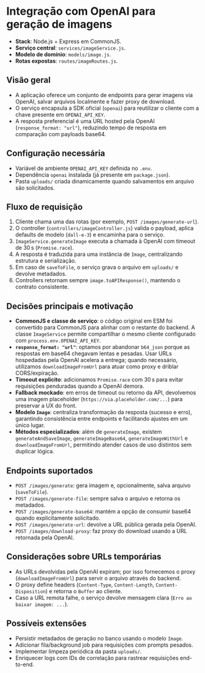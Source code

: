 # Integração com OpenAI para geração de imagens
- **Stack**: Node.js + Express em CommonJS.
- **Serviço central**: `services/imageService.js`.
- **Modelo de domínio**: `models/image.js`.
- **Rotas expostas**: `routes/imageRoutes.js`.

## Visão geral
- A aplicação oferece um conjunto de endpoints para gerar imagens via OpenAI, salvar arquivos localmente e fazer proxy de download.
- O serviço encapsula a SDK oficial (`openai`) para reutilizar o cliente com a chave presente em `OPENAI_API_KEY`.
- A resposta preferencial é uma URL hosted pela OpenAI (`response_format: "url"`), reduzindo tempo de resposta em comparação com payloads base64.

## Configuração necessária
- Variável de ambiente `OPENAI_API_KEY` definida no `.env`.
- Dependência `openai` instalada (já presente em `package.json`).
- Pasta `uploads/` criada dinamicamente quando salvamentos em arquivo são solicitados.

## Fluxo de requisição
1. Cliente chama uma das rotas (por exemplo, `POST /images/generate-url`).
2. O controller (`controllers/imageController.js`) valida o payload, aplica defaults de modelo (`dall-e-3`) e encaminha para o serviço.
3. `ImageService.generateImage` executa a chamada à OpenAI com timeout de 30 s (`Promise.race`).
4. A resposta é traduzida para uma instância de `Image`, centralizando estrutura e serialização.
5. Em caso de `saveToFile`, o serviço grava o arquivo em `uploads/` e devolve metadados.
6. Controllers retornam sempre `image.toAPIResponse()`, mantendo o contrato consistente.

## Decisões principais e motivação
- **CommonJS e classe de serviço**: o código original em ESM foi convertido para CommonJS para alinhar com o restante do backend. A classe `ImageService` permite compartilhar o mesmo cliente configurado com `process.env.OPENAI_API_KEY`.
- **`response_format: "url"`**: optamos por abandonar `b64_json` porque as respostas em base64 chegavam lentas e pesadas. Usar URLs hospedadas pela OpenAI acelera a entrega; quando necessário, utilizamos `downloadImageFromUrl` para atuar como proxy e driblar CORS/expiração.
- **Timeout explícito**: adicionamos `Promise.race` com 30 s para evitar requisições penduradas quando a OpenAI demora.
- **Fallback mockado**: em erros de timeout ou retorno da API, devolvemos uma imagem placeholder (`https://via.placeholder.com/...`) para preservar a UX do front.
- **Modelo `Image`**: centraliza transformação da resposta (sucesso e erro), garantindo consistência entre endpoints e facilitando ajustes em um único lugar.
- **Métodos especializados**: além de `generateImage`, existem `generateAndSaveImage`, `generateImageBase64`, `generateImageWithUrl` e `downloadImageFromUrl`, permitindo atender casos de uso distintos sem duplicar lógica.

## Endpoints suportados
- `POST /images/generate`: gera imagem e, opcionalmente, salva arquivo (`saveToFile`).
- `POST /images/generate-file`: sempre salva o arquivo e retorna os metadados.
- `POST /images/generate-base64`: mantém a opção de consumir base64 quando explicitamente solicitado.
- `POST /images/generate-url`: devolve a URL pública gerada pela OpenAI.
- `POST /images/download-proxy`: faz proxy do download usando a URL retornada pela OpenAI.

## Considerações sobre URLs temporárias
- As URLs devolvidas pela OpenAI expiram; por isso fornecemos o proxy (`downloadImageFromUrl`) para servir o arquivo através do backend.
- O proxy define headers (`Content-Type`, `Content-Length`, `Content-Disposition`) e retorna o `Buffer` ao cliente.
- Caso a URL remota falhe, o serviço devolve mensagem clara (`Erro ao baixar imagem: ...`).

## Possíveis extensões
- Persistir metadados de geração no banco usando o modelo `Image`.
- Adicionar fila/background job para requisições com prompts pesados.
- Implementar limpeza periódica da pasta `uploads/`.
- Enriquecer logs com IDs de correlação para rastrear requisições end-to-end.
